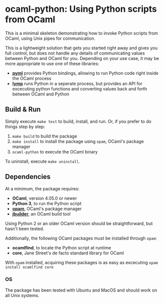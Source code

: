 # ocaml-python: Using Python scripts from OCaml

This is a minimal skeleton demonstrating how to invoke Python scripts from OCaml, using Unix pipes for communication.

This is a lightweight solution that gets you started right away and gives you full control, but does not handle any details of communicating values between Python and OCaml for you. Depending on your use case, it may be more appropriate to use one of these libraries:
* **[pyml](http://pyml.gforge.inria.fr/)** provides Python bindings, allowing to run Python code right inside the OCaml process
* **[lymp](https://github.com/dbousque/lymp)** runs Python in a seperate process, but provides an API for excecuting python functions and converting values back and forth between OCaml and Python

## Build & Run
Simply execute `make test` to build, install, and run. Or, if you prefer to do things step by step:
1. `make build` to build the package
2. `make install` to install the package using `opam`, OCaml's package manager
3. `ocaml-python` to execute the OCaml binary

To uninstall, execute `make uninstall`.

## Dependencies
At a minimum, the package requires:
* **OCaml**, version 4.05.0 or newer
* **Python 3**, to run the Python script
* **[opam](https://opam.ocaml.org/)**, OCaml's package manager
* **[jbuilder](https://github.com/janestreet/jbuilder)**, an OCaml build tool

Using Python 2 or an older OCaml version should be straightforward, but hasn't been tested.

Additionally, the following OCaml packages must be installed through `opam`:
* **ocamlfind**, to locate the Python script at runtime
* **core**, Jane Street's de facto standard library for OCaml

With `opam` installed, acquiring these packages is as easy as excecuting `opam install ocamlfind core` 

### OS
The package has been tested with Ubuntu and MacOS and should work on all Unix systems.
